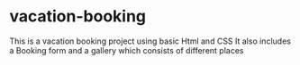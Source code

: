 # vacation-booking
This is a vacation booking project using basic Html and CSS
It also includes a Booking form and a gallery which consists of different places
